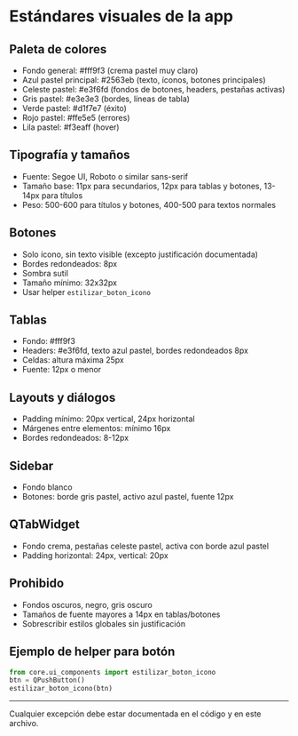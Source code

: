 # Estándares visuales de la app

## Paleta de colores
- Fondo general: #fff9f3 (crema pastel muy claro)
- Azul pastel principal: #2563eb (texto, íconos, botones principales)
- Celeste pastel: #e3f6fd (fondos de botones, headers, pestañas activas)
- Gris pastel: #e3e3e3 (bordes, líneas de tabla)
- Verde pastel: #d1f7e7 (éxito)
- Rojo pastel: #ffe5e5 (errores)
- Lila pastel: #f3eaff (hover)

## Tipografía y tamaños
- Fuente: Segoe UI, Roboto o similar sans-serif
- Tamaño base: 11px para secundarios, 12px para tablas y botones, 13-14px para títulos
- Peso: 500-600 para títulos y botones, 400-500 para textos normales

## Botones
- Solo ícono, sin texto visible (excepto justificación documentada)
- Bordes redondeados: 8px
- Sombra sutil
- Tamaño mínimo: 32x32px
- Usar helper `estilizar_boton_icono`

## Tablas
- Fondo: #fff9f3
- Headers: #e3f6fd, texto azul pastel, bordes redondeados 8px
- Celdas: altura máxima 25px
- Fuente: 12px o menor

## Layouts y diálogos
- Padding mínimo: 20px vertical, 24px horizontal
- Márgenes entre elementos: mínimo 16px
- Bordes redondeados: 8-12px

## Sidebar
- Fondo blanco
- Botones: borde gris pastel, activo azul pastel, fuente 12px

## QTabWidget
- Fondo crema, pestañas celeste pastel, activa con borde azul pastel
- Padding horizontal: 24px, vertical: 20px

## Prohibido
- Fondos oscuros, negro, gris oscuro
- Tamaños de fuente mayores a 14px en tablas/botones
- Sobrescribir estilos globales sin justificación

## Ejemplo de helper para botón
```python
from core.ui_components import estilizar_boton_icono
btn = QPushButton()
estilizar_boton_icono(btn)
```

---

Cualquier excepción debe estar documentada en el código y en este archivo.
